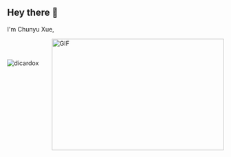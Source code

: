## Hey there 👋

I'm Chunyu Xue, 


  <img align="right" alt="GIF" src="https://github.com/dicardox/dicardox/programmer.gif?raw=true" width="400" height="260" />









  





<br>

<br>

<p align="left"> <img src="https://github-readme-stats.vercel.app/api?username=dicardox&show_icons=true&theme=gotham" alt="dicardox" />


